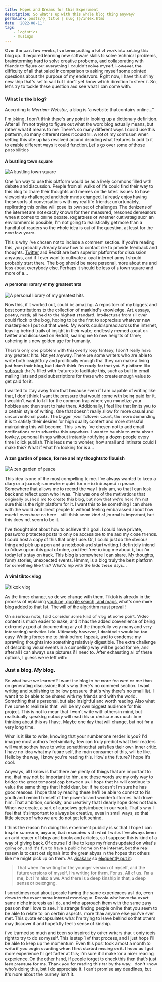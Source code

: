 ```yaml
---
title: Hopes and Dreams for this Experiment
description: So what's up with this whole blog thing anyway?
permalink: posts/{{ title | slug }}/index.html
date: '2022-08-11'
tags: 
    - logistics
    - musings
---
```


Over the past few weeks, I've been putting a lot of work into setting this blog up. It required learning new software skills to solve technical problems, brainstorming hard to solve creative problems, and collaborating with friends to figure out everything I couldn't solve myself. However, the difficulty of all that paled in comparison to asking myself some pointed questions about the purpose of my endeavors. Right now, I have this shiny new ship that's set to sail but I don't yet know which direction to steer it. So, let's try to tackle these question and see what I can come with.

### What is the blog?

According to _Merriam-Webster_, a blog is "a website that contains online..."

I'm joking, I don't think there's any point in looking up a dictionary definition. After all I'm not trying to figure out what the word blog actually means, but rather what it means to me. There's so many different ways I could use this platform, so many different roles it could fill. A lot of my confusion when setting this site up has revolved around deciding what features to add to it to enable different ways it could function. Let's go over some of those possibilities:

#### A bustling town square

![A bustling town square](https://www.touropia.com/gfx/d/city-squares-around-the-world/plaza_mayor.jpg)

One fun way to use this platform would be as a lively commons filled with debate and discussion. People from all walks of life could find their way to this blog to share their thoughts and memes on the latest issues; to have viewpoints challenged and their minds changed. I already enjoy having these sorts of conversations with my real life friends; unfortunately, replicating this online will pose its own set of challenges. The denizens of the internet are not exactly known for their measured, reasoned demeanors when it comes to online debate. Regardless of whether cultivating such an environment is possible, I'm not going to realistically get more than a handful of readers so the whole idea is out of the question, at least for the next few years.

This is why I've chosen not to include a comment section. If you're reading this, you probably already know how to contact me to provide feedback and thoughts. [Twitter](https://twitter.com/saamoz812) and Reddit are both superior platforms for discussion anyways, and if I ever want to cultivate a loyal internet army I should probably start there. The blog should be more personal, more about me and less about everybody else. Perhaps it should be less of a town square and more of a...

#### A personal library of my greatest hits

![A personal library of my greatest hits](https://listverse.com/wp-content/uploads/2016/12/6-Clementinum-prague.jpg)

Now this, if it worked out, could be amazing. A repository of my biggest and best contributions to the collection of mankind's knowledge. Art, essays, poetry, math; all held to the highest standard. Intellectuals from all over could flock to the blog, hoping to be the first to appreciate whatever new masterpiece I put out that week. My works could spread across the internet, leaving behind trails of insight in their wake; endlessly memed about on twitter and discussed on Reddit, soaring me to new heights of fame; ushering in a new golden age for humanity.

There's only one problem with this overly rosy fantasy, I don't really have any greatest hits. Not yet anyway. There are some writers who are able to write both insightfully and prolifically enough that they can make a living just from their blog, but I don't think I'm ready for that yet. A platform like [substack](www.substack.com) that's filled with features to facilitate this, such as built in email mailing lists and paid subscriptions for those who create enough value to get paid for it. 

I wanted to stay away from that because even if I am capable of writing like that, I don't think I want the pressure that would come with being paid for it. I wouldn't want to fall for the common trap where you monetize your hobbies and then start to hate them. Additionally, I feel like that limits you to a certain style of writing. One that doesn't really allow for more casual and unconventional posts. The bigger your follower count, the more demanding it is to satisfy their desires for high quality content and more stressful maintaining this will become. This is why I've chosen not to add email notifications or to advertise this anywhere. I want to be able to write about lowkey, personal things without instantly notifying a dozen people every time I click publish. This leads me to wonder, how small and intimate could I make this? What if what I'm looking for is a...

#### A zen garden of peace, for me and my thoughts to flourish

![A zen garden of peace](https://photos.tpn.to/ko/ji/pj/ss/800x450.jpg)

This idea is one of the most compelling to me. I've always wanted to keep a diary or a journal; somewhere quiet for me to introspect in peace. Somewhere that allows me to record the way I truly am, so that I can look back and reflect upon who I was. This was one of the motivations that originally pushed me to create this blog, but now that we're here I'm not sure this is the right platform for it. I want this to be something I can share with the world and direct people to without feeling embarassed about how much I overshare on here. I still think some kind of journal is important, but this does not seem to be it.

I've thought alot about how to achieve this goal. I could have private, password protected posts to only be accessible to me and my close friends. I could host a copy of this that only I use. Or, I could just do the obvious thing and pick up a pen and a notebook and start writing. I definitely intend to follow up on this goal of mine, and feel free to bug me about it, but for today let's stay on track. This blog is somewhere I can share. My thoughts, funny stories, unexpected events. Hmmm, is a blog truly the best platform for something like this? What's hip with the kids these days...

#### A viral tiktok vlog

![tiktok vlog](https://i.insider.com/61375f51eedea900193d517a?width=700)

As the times change, so do we change with them. Tiktok is already in the process of replacing [youtube, google search, and maps](https://www.businessinsider.com/nearly-half-genz-use-tiktok-instagram-over-google-search-2022-7), what's one more blog added to that list. The will of the algorithm must prevail!

On a serious note, I did consider some kind of vlog at some point. Video content is much easier to make, and it has the added convenience of being extremely good at documenting any of the (hopefully very many and very interesting) activities I do. Ultimately however, I decided it would be too easy. Writing forces me to think before I speak, and to condense my sprawling thoughts into something relatively digestible. The extra challenge of describing visual events in a compelling way will be good for me, and after all I can always use pictures if I need to. After exhausting all of these options, I guess we're left with:

### Just a blog. _My_ blog.

So what have we learned? I want the blog to be more focused on me than on generating discussion; that's why there's no comment section. I want writing and publishing to be low pressure; that's why there's no email list. I want it to be able to be shared with my friends and with the world. Something that's personal, but also insightful and worth reading. Also what I've come to realize is that I will be my own biggest audience for this project. This is not to mean that I won't write with others in mind, but realistically speaking nobody will read this or dedicate as much time thinking about this as I have. Maybe one day that will change, but not for a very long time.

What is it like to write, knowing that your number one reader is you? I'd imagine most authors feel similarly; few can truly predict what their readers will want so they have to write something that satisfies their own inner critic. I have no idea what my future self, the main consumer of this, will be like. Hello by the way, I know you're reading this. How's the future? I hope it's cool. 

Anyways, all I know is that there are plenty of things that are important to me, that may not be important to him, and these words are my only way to bridge the great temporal gap between us. I hope that he will continue to value the same things that I hold dear, but if he doesn't I'm sure he has good reasons. I hope that by reading these he'll be able to connect to his youth and remind himself of the powerful and wonderful forces that drove him. That ambition, curiosity, and creativity that I dearly hope does not fade. When we create, a part of ourselves gets imbued in our work. That's why I feel that it's important to always be creative, even in small ways; so that little pieces of who we are do not get left behind.

I think the reason I'm doing this experiment publicly is so that I hope I can inspire someone, anyone, that resonates with what I write. I've always been an avid reader of blogs and books and articles, so I suppose this is kind of a way of giving back. Of course I'd like to keep my friends updated on what's going on, and it's fun to have a public home on the internet, but the real reason is to cast out signals into the great abyss in the hopes that others like me might pick up on them. As [visakanv](https://twitter.com/visakanv) so [eloquently put it](https://visakanv.substack.com/p/we-were-voyagers):

> That when I’m writing for the younger version of myself, and the future versions of myself, I’m writing for them. For us. All of us. I’m a me, but I’m also a we. And there is a deep kinship in that, a deep sense of belonging.

I sometimes read about people having the same experiences as I do, even down to the exact same internal monologue. People who have the exact same niche interests as I do, and who approach them with the same zany passion that I love to see. It's strange finding people online that you seem to be able to relate to, on certain aspects, more than anyone else you've ever met. This quote encapsulates what I'm trying to leave behind so that others may discover it and hopefully feel a sense of kinship.

I've learned so much and been so inspired by other writers that it only feels right to try to do so myself. This is step 1 of that process, and I just hope I'll be able to keep up the momentum. Even this post took almost a month to write if you begin counting when I first started musing on it. I hope as I get more experience I'll get faster at this; I'm sure it'd make for a nicer reading experience. On the other hand, if people forget to check this then that's just less pressure for me. Thank you for reading this far by the way. I don't know who's doing this, but I do appreciate it. I can't promise any deadlines, but it's more about the journey, isn't it.
